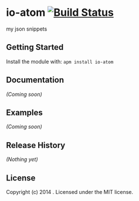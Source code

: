 # io-atom [![Build Status](https://secure.travis-ci.org/manolenso/io-atom.png?branch=master)](http://travis-ci.org/manolenso/io-atom)

my json snippets

## Getting Started
Install the module with: `apm install io-atom`

## Documentation
_(Coming soon)_

## Examples
_(Coming soon)_

## Release History
_(Nothing yet)_

## License
Copyright (c) 2014 . Licensed under the MIT license.

